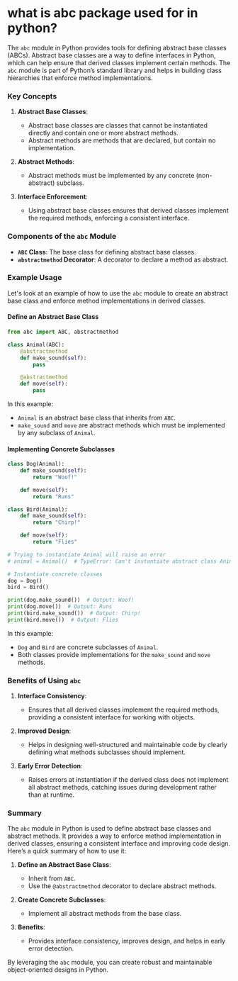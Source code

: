 # what is abc package used for in python?

The `abc` module in Python provides tools for defining abstract base classes (ABCs). Abstract base classes are a way to define interfaces in Python, which can help ensure that derived classes implement certain methods. The `abc` module is part of Python’s standard library and helps in building class hierarchies that enforce method implementations.

### Key Concepts

1. **Abstract Base Classes**:
   - Abstract base classes are classes that cannot be instantiated directly and contain one or more abstract methods.
   - Abstract methods are methods that are declared, but contain no implementation.

2. **Abstract Methods**:
   - Abstract methods must be implemented by any concrete (non-abstract) subclass.

3. **Interface Enforcement**:
   - Using abstract base classes ensures that derived classes implement the required methods, enforcing a consistent interface.

### Components of the `abc` Module

- **`ABC` Class**: The base class for defining abstract base classes.
- **`abstractmethod` Decorator**: A decorator to declare a method as abstract.

### Example Usage

Let's look at an example of how to use the `abc` module to create an abstract base class and enforce method implementations in derived classes.

#### Define an Abstract Base Class

```python
from abc import ABC, abstractmethod

class Animal(ABC):
    @abstractmethod
    def make_sound(self):
        pass

    @abstractmethod
    def move(self):
        pass
```

In this example:
- `Animal` is an abstract base class that inherits from `ABC`.
- `make_sound` and `move` are abstract methods which must be implemented by any subclass of `Animal`.

#### Implementing Concrete Subclasses

```python
class Dog(Animal):
    def make_sound(self):
        return "Woof!"

    def move(self):
        return "Runs"

class Bird(Animal):
    def make_sound(self):
        return "Chirp!"

    def move(self):
        return "Flies"

# Trying to instantiate Animal will raise an error
# animal = Animal()  # TypeError: Can't instantiate abstract class Animal with abstract methods make_sound, move

# Instantiate concrete classes
dog = Dog()
bird = Bird()

print(dog.make_sound())  # Output: Woof!
print(dog.move())  # Output: Runs
print(bird.make_sound())  # Output: Chirp!
print(bird.move())  # Output: Flies
```

In this example:
- `Dog` and `Bird` are concrete subclasses of `Animal`.
- Both classes provide implementations for the `make_sound` and `move` methods.

### Benefits of Using `abc`

1. **Interface Consistency**:
   - Ensures that all derived classes implement the required methods, providing a consistent interface for working with objects.

2. **Improved Design**:
   - Helps in designing well-structured and maintainable code by clearly defining what methods subclasses should implement.

3. **Early Error Detection**:
   - Raises errors at instantiation if the derived class does not implement all abstract methods, catching issues during development rather than at runtime.

### Summary

The `abc` module in Python is used to define abstract base classes and abstract methods. It provides a way to enforce method implementation in derived classes, ensuring a consistent interface and improving code design. Here’s a quick summary of how to use it:

1. **Define an Abstract Base Class**:
   - Inherit from `ABC`.
   - Use the `@abstractmethod` decorator to declare abstract methods.

2. **Create Concrete Subclasses**:
   - Implement all abstract methods from the base class.

3. **Benefits**:
   - Provides interface consistency, improves design, and helps in early error detection.

By leveraging the `abc` module, you can create robust and maintainable object-oriented designs in Python.
